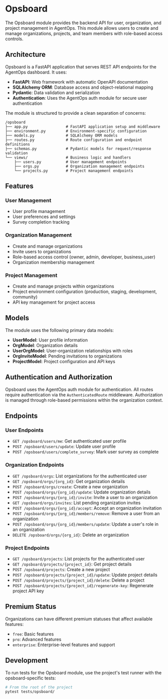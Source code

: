 # Opsboard

The Opsboard module provides the backend API for user, organization, and project management in AgentOps. This module allows users to create and manage organizations, projects, and team members with role-based access controls.

## Architecture

Opsboard is a FastAPI application that serves REST API endpoints for the AgentOps dashboard. It uses:

- **FastAPI**: Web framework with automatic OpenAPI documentation
- **SQLAlchemy ORM**: Database access and object-relational mapping
- **Pydantic**: Data validation and serialization
- **Authentication**: Uses the AgentOps auth module for secure user authentication

The module is structured to provide a clean separation of concerns:

```
/opsboard
├── app.py                 # FastAPI application setup and middleware
├── environment.py         # Environment-specific configuration
├── models.py              # SQLAlchemy ORM models
├── routes.py              # Route configuration and endpoint definitions
├── schemas.py             # Pydantic models for request/response validation
└── views/                 # Business logic and handlers
    ├── users.py           # User management endpoints
    ├── orgs.py            # Organization management endpoints
    └── projects.py        # Project management endpoints
```

## Features

### User Management
- User profile management
- User preferences and settings
- Survey completion tracking

### Organization Management
- Create and manage organizations
- Invite users to organizations
- Role-based access control (owner, admin, developer, business_user)
- Organization membership management

### Project Management
- Create and manage projects within organizations
- Project environment configuration (production, staging, development, community)
- API key management for project access

## Models

The module uses the following primary data models:

- **UserModel**: User profile information
- **OrgModel**: Organization details
- **UserOrgModel**: User-organization relationships with roles
- **OrgInviteModel**: Pending invitations to organizations
- **ProjectModel**: Project configuration and API keys

## Authentication and Authorization

Opsboard uses the AgentOps auth module for authentication. All routes require authentication via the `AuthenticatedRoute` middleware. Authorization is managed through role-based permissions within the organization context.

## Endpoints

### User Endpoints
- `GET /opsboard/users/me`: Get authenticated user profile
- `POST /opsboard/users/update`: Update user profile
- `POST /opsboard/users/complete_survey`: Mark user survey as complete

### Organization Endpoints
- `GET /opsboard/orgs`: List organizations for the authenticated user
- `GET /opsboard/orgs/{org_id}`: Get organization details
- `POST /opsboard/orgs/create`: Create a new organization
- `POST /opsboard/orgs/{org_id}/update`: Update organization details
- `POST /opsboard/orgs/{org_id}/invite`: Invite a user to an organization
- `GET /opsboard/orgs/invites`: List pending organization invites
- `POST /opsboard/orgs/{org_id}/accept`: Accept an organization invitation
- `POST /opsboard/orgs/{org_id}/members/remove`: Remove a user from an organization
- `POST /opsboard/orgs/{org_id}/members/update`: Update a user's role in an organization
- `DELETE /opsboard/orgs/{org_id}`: Delete an organization

### Project Endpoints
- `GET /opsboard/projects`: List projects for the authenticated user
- `GET /opsboard/projects/{project_id}`: Get project details
- `POST /opsboard/projects`: Create a new project
- `POST /opsboard/projects/{project_id}/update`: Update project details
- `POST /opsboard/projects/{project_id}/delete`: Delete a project
- `POST /opsboard/projects/{project_id}/regenerate-key`: Regenerate project API key

## Premium Status

Organizations can have different premium statuses that affect available features:
- `free`: Basic features
- `pro`: Advanced features
- `enterprise`: Enterprise-level features and support

## Development

To run tests for the Opsboard module, use the project's test runner with the opsboard-specific tests:

```bash
# From the root of the project
pytest tests/opsboard/
```
